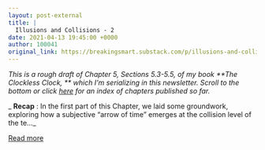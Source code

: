 ```yaml
---
layout: post-external
title: |
  Illusions and Collisions - 2
date: 2021-04-13 19:45:00 +0000
author: 100041
original_link: https://breakingsmart.substack.com/p/illusions-and-collisions-2
---
```


_This is a rough draft of Chapter 5, Sections 5.3-5.5, of my book  **The Clockless Clock, ** which I’m serializing in this newsletter. Scroll to the bottom or click [here](https://breakingsmart.substack.com/subscribe?utm_medium=rss&utm_content=35116112) for an index of chapters published so far._

_ **Recap** : In the first part of this Chapter, we laid some groundwork, exploring how a subjective “arrow of time” emerges at the collision level of the te…_

[Read more](https://breakingsmart.substack.com/p/illusions-and-collisions-2)
